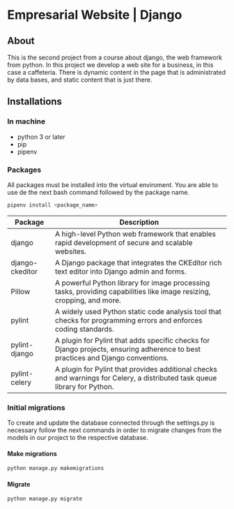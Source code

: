 # Empresarial Website | Django

## About

This is the second project from a course about django, the web framework from python.
In this project we develop a web site for a business, in this case a caffeteria. There is dynamic content in the page that is administrated by data bases, and static content that is just there.

## Installations

### In machine

- python 3 or later
- pip
- pipenv

### Packages

All packages must be installed into the virtual enviroment. You are able to use de the next bash command followed by the package name.

```bash
pipenv install <package_name>
```

| Package          |Description                                                                                       |
|------------------|---------------------------------------------------------------------------------------------------|
| django           | A high-level Python web framework that enables rapid development of secure and scalable websites.  |
| django-ckeditor  | A Django package that integrates the CKEditor rich text editor into Django admin and forms.         |
| Pillow           | A powerful Python library for image processing tasks, providing capabilities like image resizing, cropping, and more. |
| pylint           | A widely used Python static code analysis tool that checks for programming errors and enforces coding standards. |
| pylint-django    | A plugin for Pylint that adds specific checks for Django projects, ensuring adherence to best practices and Django conventions. |
| pylint-celery    | A plugin for Pylint that provides additional checks and warnings for Celery, a distributed task queue library for Python. |

### Initial migrations

To create and update the database connected through the settings.py is necessary follow the next commands in order to migrate changes from the models in our project to the respective database.

#### Make migrations

```bash
python manage.py makemigrations
```

#### Migrate

```bash
python manage.py migrate
```
